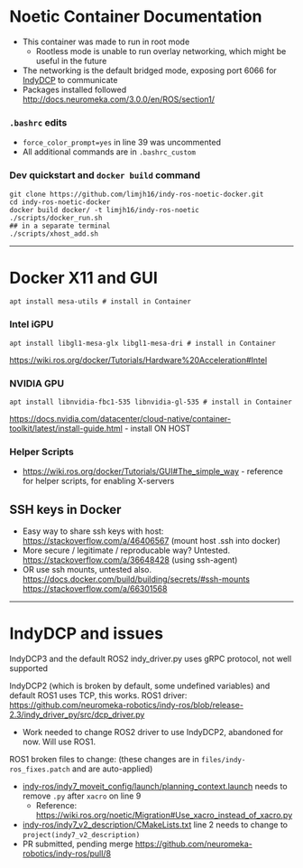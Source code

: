# Noetic Container Documentation
- This container was made to run in root mode
    - Rootless mode is unable to run overlay networking, which might be useful in the future
- The networking is the default bridged mode, exposing port 6066 for [IndyDCP](http://docs.neuromeka.com/3.0.0/en/IndyDCP/section1/) to communicate
- Packages installed followed <http://docs.neuromeka.com/3.0.0/en/ROS/section1/>

### `.bashrc` edits
- `force_color_prompt=yes` in line 39 was uncommented
- All additional commands are in `.bashrc_custom`

### Dev quickstart and `docker build` command
```console
git clone https://github.com/limjh16/indy-ros-noetic-docker.git
cd indy-ros-noetic-docker
docker build docker/ -t limjh16/indy-ros-noetic
./scripts/docker_run.sh
## in a separate terminal
./scripts/xhost_add.sh
```
---

# Docker X11 and GUI
```console
apt install mesa-utils # install in Container
```

### Intel iGPU
```console
apt install libgl1-mesa-glx libgl1-mesa-dri # install in Container
```
<https://wiki.ros.org/docker/Tutorials/Hardware%20Acceleration#Intel>

### NVIDIA GPU
```console
apt install libnvidia-fbc1-535 libnvidia-gl-535 # install in Container
```
<https://docs.nvidia.com/datacenter/cloud-native/container-toolkit/latest/install-guide.html> - install ON HOST

### Helper Scripts
- <https://wiki.ros.org/docker/Tutorials/GUI#The_simple_way> - reference for helper scripts, for enabling X-servers

## SSH keys in Docker
- Easy way to share ssh keys with host: <https://stackoverflow.com/a/46406567> (mount host .ssh into docker)
- More secure / legitimate / reproducable way? Untested. <https://stackoverflow.com/a/36648428> (using ssh-agent)
- OR use ssh mounts, untested also. <https://docs.docker.com/build/building/secrets/#ssh-mounts> <https://stackoverflow.com/a/66301568>

---

# IndyDCP and issues

IndyDCP3 and the default ROS2 indy_driver.py uses gRPC protocol, not well supported

IndyDCP2 (which is broken by default, some undefined variables) and default ROS1 uses TCP, this works.
ROS1 driver: <https://github.com/neuromeka-robotics/indy-ros/blob/release-2.3/indy_driver_py/src/dcp_driver.py>
- Work needed to change ROS2 driver to use IndyDCP2, abandoned for now. Will use ROS1.

ROS1 broken files to change: (these changes are in `files/indy-ros_fixes.patch` and are auto-applied)
- [indy-ros/indy7_moveit_config/launch/planning_context.launch](https://github.com/neuromeka-robotics/indy-ros/blob/release-2.3/indy7_moveit_config/launch/planning_context.launch#L9) needs to remove `.py` after `xacro` on line 9
  - Reference: <https://wiki.ros.org/noetic/Migration#Use_xacro_instead_of_xacro.py>
- [indy-ros/indy7_v2_description/CMakeLists.txt](https://github.com/neuromeka-robotics/indy-ros/blob/release-2.3/indy7_v2_description/CMakeLists.txt#L2) line 2 needs to change to `project(indy7_v2_description)`
- PR submitted, pending merge <https://github.com/neuromeka-robotics/indy-ros/pull/8>
